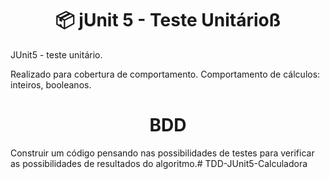 <h1 align="center">📦 jUnit 5 - Teste Unitárioß</h1>

JUnit5 - teste unitário.

Realizado para cobertura de comportamento.
Comportamento de cálculos: inteiros, booleanos.

<h1 align="center">BDD</h1>

Construir um código pensando nas possibilidades de testes para verificar
as possibilidades de resultados do algoritmo.# TDD-JUnit5-Calculadora
